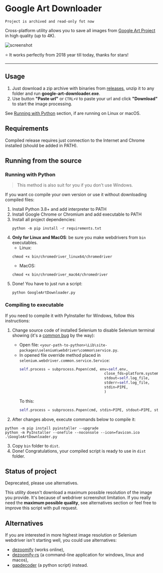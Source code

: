 # Google Art Downloader

```
Project is archived and read-only fot now
```

Cross-platform utility allows you to save all images from [Google Art Project](https://artsandculture.google.com) in high quality (up to 4K).

![screenshot](https://user-images.githubusercontent.com/15357833/144015262-a51e5260-7d81-40eb-b106-9faa9fc5ae1b.png)

⭐ It works perfectly from 2018 year till today, thanks for stars!

---

## Usage

1. Just download a zip archive with binaries from [releases](https://github.com/mewforest/google-art-downloader/releases), unzip it to any
folder and run **google-art-downloader.exe**.
2. Use button **"Paste url"** or `CTRL+V` to paste your url and click **"Download"** to start the image processing.

See [Running with Python](#running-with-python) section, if are running on Linux or macOS.

## Requirements

Compiled release requires just connection to the Internet and Chrome installed (should be added in PATH).

## Running from the source

### <a name="running-with-python"></a> Running with Python

> This method is also suit for you if you don't use Windows.

If you want co compile your own version or use it without downloading compiled files:

1. Install Python 3.8+ and add interpreter to PATH
2. Install Google Chrome or Chromium and add executable to PATH
3. Install all project dependencies:
   ```shell
   python -m pip install -r requirements.txt
   ```
4. **Only for Linux and MacOS**: be sure you make webdrivers from `bin` executables.
   - Linux:
    ```shell
    chmod +x bin/chromedriver_linux64/chromedriver
    ```
    - MacOS:
    ```shell
    chmod +x bin/chromedriver_mac64/chromedriver
    ```
5. Done! You have to just run a script:
    ```shell
    python GoogleArtDownloader.py
    ```
   
### Compiling to executable 
If you need to compile it with PyInstaller for Windows, follow this instructions:
1. Change source code of installed Selenium to disable Selenium terminal showing 
  (it's a [common bug](https://stackoverflow.com/a/46543874/8363830) by the way):
  
   - Open file: `<your-path-to-python>\Lib\site-packages\selenium\webdriver\common\service.py`. 
   - In opened file override method placed in `selenium.webdriver.common.service.Service`:
      ```python
      self.process = subprocess.Popen(cmd, env=self.env,
                                             close_fds=platform.system() != 'Windows',
                                             stdout=self.log_file,
                                             stderr=self.log_file,
                                             stdin=PIPE,
                                             )
      ```
      To this:
       ```python
       self.process = subprocess.Popen(cmd, stdin=PIPE, stdout=PIPE, stderr=PIPE, creationflags=0x08000000)
       ```
2.  After changes above, execute commands below to compile it:
   ```shell
   python -m pip install pyinstaller --upgrade
   python -m PyInstaller --onefile --noconsole --icon=favicon.ico .\GoogleArtDownloader.py
   ```
3. Copy `bin` folder to `dist`.
4. Done! Congratulations, your compiled script is ready to use in `dist` folder.

## Status of project

Deprecated, please use alternatives.

This utility doesn't download a maximum possible resolution of the image you provide.
It's because of webdriver screenshot limitation. If you really need the **maximum possible quality**, see alternatives section 
or feel free to improve this script with pull request. 

## Alternatives
If you are interested in more highest image resolution or Selenium webdriver isn't starting well, you could use alternatives:
- [dezoomify](https://ophir.alwaysdata.net/dezoomify/dezoomify.html) (works online),
- [dezoomify-rs](https://github.com/lovasoa/dezoomify-rs) (a command-line application for windows, linux and macos),
- [gapdecoder](https://github.com/gap-decoder/gapdecoder) (a python script) instead.

